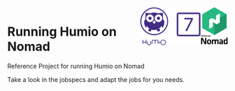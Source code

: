 <img src="logo.svg" width="200px" style="float: right" />

# Running Humio on Nomad

Reference Project for running Humio on Nomad

Take a look in the jobspecs and adapt the jobs for you needs.
